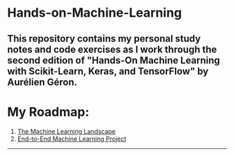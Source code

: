 # Hands-on-Machine-Learning
This repository contains my personal study notes and code exercises as I work through the second edition of "Hands-On Machine Learning with Scikit-Learn, Keras, and TensorFlow" by Aurélien Géron.
---
# My Roadmap:
1) [The Machine Learning Landscape](https://github.com/RafaelaAbrahao/Hands-on-Machine-Learning/blob/main/01-Machine-Learning-Landscape.ipynb)
2) [End-to-End Machine Learning Project](https://github.com/RafaelaAbrahao/Hands-on-Machine-Learning/blob/main/02-End-to-End-Machine-Learning-Project.ipynb)
---

